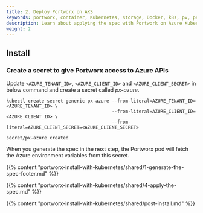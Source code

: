 ```yaml
---
title: 2. Deploy Portworx on AKS
keywords: portworx, container, Kubernetes, storage, Docker, k8s, pv, persistent disk, aks, Azure
description: Learn about applying the spec with Portwork on Azure Kubernetes Service.
weight: 2
---
```


## Install

### Create a secret to give Portworx access to Azure APIs

Update `<AZURE_TENANT_ID>`, `<AZURE_CLIENT_ID>` and `<AZURE_CLIENT_SECRET>` in below command and create a secret called _px-azure_.

```text
kubectl create secret generic px-azure --from-literal=AZURE_TENANT_ID=<AZURE_TENANT_ID> \
                                       --from-literal=AZURE_CLIENT_ID=<AZURE_CLIENT_ID> \
                                       --from-literal=AZURE_CLIENT_SECRET=<AZURE_CLIENT_SECRET>
```
```output
secret/px-azure created
```

When you generate the spec in the next step, the Portworx pod will fetch the Azure environment variables from this secret.

{{% content "portworx-install-with-kubernetes/shared/1-generate-the-spec-footer.md" %}}

{{% content "portworx-install-with-kubernetes/shared/4-apply-the-spec.md" %}}

{{% content "portworx-install-with-kubernetes/shared/post-install.md" %}}
